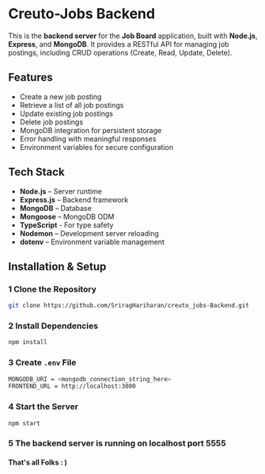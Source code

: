 # Creuto-Jobs Backend
This is the **backend server** for the **Job Board** application, built with
**Node.js**, **Express**, and **MongoDB**.
It provides a RESTful API for managing job postings, including CRUD operations
(Create, Read, Update, Delete).
##  Features
- Create a new job posting
- Retrieve a list of all job postings
- Update existing job postings
- Delete job postings
- MongoDB integration for persistent storage
- Error handling with meaningful responses
- Environment variables for secure configuration
## Tech Stack
- **Node.js** – Server runtime
- **Express.js** – Backend framework
- **MongoDB** – Database
- **Mongoose** – MongoDB ODM
- **TypeScript** - For type safety
- **Nodemon** – Development server reloading
- **dotenv** – Environment variable management

##  Installation & Setup
### 1 Clone the Repository
```bash
git clone https://github.com/SriragHariharan/creuto_jobs-Backend.git
```
### 2 Install Dependencies
```bash
npm install
```
### 3 Create `.env` File 
```bash
MONGODB_URI = <mongodb_connection_string_here>
FRONTEND_URL = http://localhost:3000
```

### 4 Start the Server
```bash
npm start
```

### 5 The backend server is running on localhost port 5555

####  That's all Folks : )
